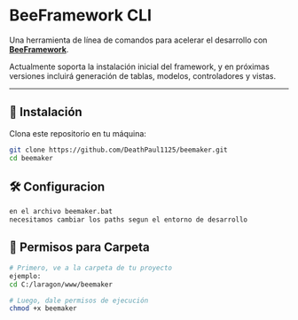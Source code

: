 # BeeFramework CLI

Una herramienta de línea de comandos para acelerar el desarrollo con **[BeeFramework](https://github.com/hispanico/beeframework)**.

Actualmente soporta la instalación inicial del framework, y en próximas versiones incluirá generación de tablas, modelos, controladores y vistas.

---

## 🚀 Instalación

Clona este repositorio en tu máquina:

```bash
git clone https://github.com/DeathPaul1125/beemaker.git
cd beemaker
```
## 🛠️  Configuracion
```bash
en el archivo beemaker.bat
necesitamos cambiar los paths segun el entorno de desarrollo
```
## 📂  Permisos para Carpeta
```bash
# Primero, ve a la carpeta de tu proyecto
ejemplo:
cd C:/laragon/www/beemaker

# Luego, dale permisos de ejecución
chmod +x beemaker
```